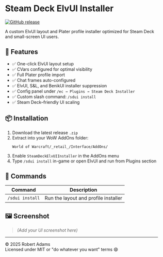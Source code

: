 # Steam Deck ElvUI Installer
[![GitHub release](https://img.shields.io/github/v/release/RobertAdams313/Steam-Deck-UI-Installer?label=Latest%20Release)](https://github.com/RobertAdams313/Steam-Deck-UI-Installer/releases/latest)

A custom ElvUI layout and Plater profile installer optimized for Steam Deck and small-screen UI users.

## 🔧 Features

- ✅ One-click ElvUI layout setup
- ✅ CVars configured for optimal visibility
- ✅ Full Plater profile import
- ✅ Chat frames auto-configured
- ✅ ElvUI, S&L, and BenikUI installer suppression
- ✅ Config panel under `/ec → Plugins → Steam Deck Installer`
- ✅ Custom slash command: `/sdui install`
- ✅ Steam Deck–friendly UI scaling

## 📦 Installation

1. Download the latest release `.zip`
2. Extract into your WoW AddOns folder:
   ```
   World of Warcraft/_retail_/Interface/AddOns/
   ```
3. Enable `SteamDeckElvUIInstaller` in the AddOns menu
4. Type `/sdui install` in-game or open ElvUI and run from Plugins section

## 💬 Commands

| Command            | Description                     |
|--------------------|---------------------------------|
| `/sdui install`    | Run the layout and profile installer |

## 🖼️ Screenshot

> *(Add your UI screenshot here)*

---

© 2025 Robert Adams  
Licensed under MIT or "do whatever you want" terms 😄
